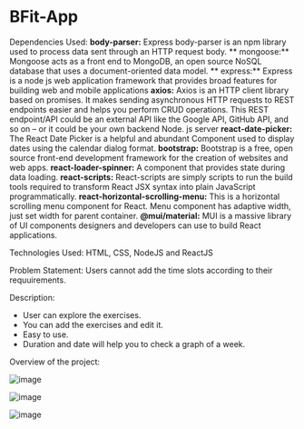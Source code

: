 # BFit-App

Dependencies Used:
 **body-parser:** Express body-parser is an npm library used to process data sent through an HTTP request body.
** mongoose:** Mongoose acts as a front end to MongoDB, an open source NoSQL database that uses a document-oriented data model.
** express:** Express is a node js web application framework that provides broad features for building web and mobile applications
**axios:** Axios is an HTTP client library based on promises. It makes sending asynchronous HTTP requests to REST endpoints easier and helps you perform CRUD operations. This REST endpoint/API could be an external API like the Google API, GitHub API, and so on – or it could be your own backend Node. js server
**react-date-picker:** The React Date Picker is a helpful and abundant Component used to display dates using the calendar dialog format.
**bootstrap:** Bootstrap is a free, open source front-end development framework for the creation of websites and web apps.
**react-loader-spinner:** A component that provides state during data loading.
**react-scripts:** React-scripts are simply scripts to run the build tools required to transform React JSX syntax into plain JavaScript programmatically.
**react-horizontal-scrolling-menu:** This is a horizontal scrolling menu component for React. Menu component has adaptive width, just set width for parent container. 
**@mui/material:** MUI is a massive library of UI components designers and developers can use to build React applications.

Technologies Used: HTML, CSS, NodeJS and ReactJS

Problem Statement: 
Users cannot add the time slots according to their requuirements.

Description:
- User can explore the exercises.
- You can add the exercises and edit it.
- Easy to use.
- Duration and date will help you to check a graph of a week.


Overview of the project:


![image](https://user-images.githubusercontent.com/106910177/202888110-058dd4a1-40ed-4848-9f3d-c80399484096.png)

![image](https://user-images.githubusercontent.com/106910177/202888141-f917a6da-3cb2-4d89-ac4c-479e6f1b4e77.png)

![image](https://user-images.githubusercontent.com/106910177/202888147-0855bc96-78eb-422e-91c0-713864f4f94f.png)
